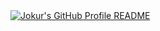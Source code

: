 <a href="https://github.com/jokur-js">
  <picture>
    <source media="(prefers-color-scheme: dark)" srcset="https://raw.githubusercontent.com/jokur-js/jokur-js/refs/heads/main/dark-mode.svg">
    <img alt="Jokur's GitHub Profile README" src="https://raw.githubusercontent.com/jokur-js/jokur-js/light-mode.svg">
  </picture>
</a>
